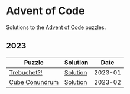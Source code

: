 # Advent of Code

Solutions to the [Advent of Code](https://adventofcode.com/) puzzles.

## 2023

| Puzzle | Solution | Date |
| ------ | -------- | ---- |
| [Trebuchet?!](https://adventofcode.com/2023/day/1) | [Solution](./2023/Day01/Program.cs) | 2023-01 |
| [Cube Conundrum](https://adventofcode.com/2023/day/2) | [Solution](./2023/Day02/Program.cs) | 2023-02 |
